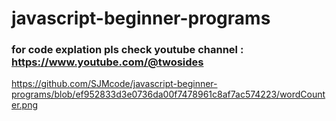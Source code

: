 # javascript-beginner-programs
### for code explation pls check youtube channel : https://www.youtube.com/@twosides
https://github.com/SJMcode/javascript-beginner-programs/blob/ef952833d3e0736da00f7478961c8af7ac574223/wordCounter.png
